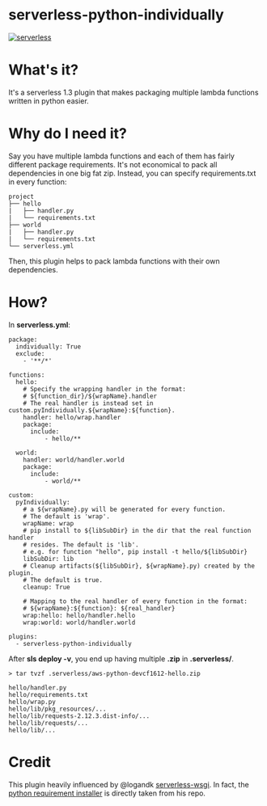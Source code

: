 # serverless-python-individually

[![serverless](http://public.serverless.com/badges/v3.svg)](http://www.serverless.com)

# What's it?

It's a serverless 1.3 plugin that makes packaging multiple lambda functions written in python easier.


# Why do I need it?

Say you have multiple lambda functions and each of them has fairly different package requirements.
It's not economical to pack all dependencies in one big fat zip. Instead, you
can specify requirements.txt in every function:

```
project
├── hello
|   ├── handler.py
|   └── requirements.txt
├── world
|   ├── handler.py
|   └── requirements.txt
└── serverless.yml
```

Then, this plugin helps to pack lambda functions with their own dependencies.

# How?
In **serverless.yml**:
```
package:
  individually: True
  exclude:
    - '**/*'

functions:
  hello:
    # Specify the wrapping handler in the format:
    # ${function_dir}/${wrapName}.handler
    # The real handler is instead set in custom.pyIndividually.${wrapName}:${function}.
    handler: hello/wrap.handler
    package:
      include:
          - hello/**

  world:
    handler: world/handler.world
    package:
      include:
          - world/**

custom:
  pyIndividually:
    # a ${wrapName}.py will be generated for every function.
    # The default is 'wrap'.
    wrapName: wrap
    # pip install to ${libSubDir} in the dir that the real function handler
    # resides. The default is 'lib'.
    # e.g. for function "hello", pip install -t hello/${libSubDir}
    libSubDir: lib
    # Cleanup artifacts(${libSubDir}, ${wrapName}.py) created by the plugin.
    # The default is true.
    cleanup: True

    # Mapping to the real handler of every function in the format:
    # ${wrapName}:${function}: ${real_handler}
    wrap:hello: hello/handler.hello
    wrap:world: world/handler.world

plugins:
  - serverless-python-individually

```

After **sls deploy -v**, you end up having multiple **.zip** in **.serverless/**.

```
> tar tvzf .serverless/aws-python-devcf1612-hello.zip

hello/handler.py
hello/requirements.txt
hello/wrap.py
hello/lib/pkg_resources/...
hello/lib/requests-2.12.3.dist-info/...
hello/lib/requests/...
hello/lib/...

```


# Credit
This plugin heavily influenced by @logandk [serverless-wsgi](https://github.com/logandk/serverless-wsgi).
In fact, the [python requirement installer](https://github.com/logandk/serverless-wsgi/blob/master/requirements.py) is directly taken from his repo.




